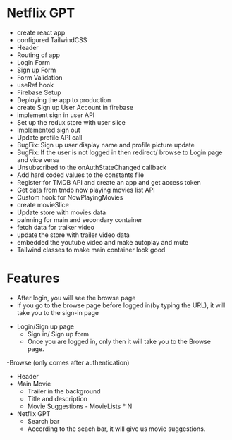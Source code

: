 # Netflix GPT
- create react app
- configured TailwindCSS
- Header
- Routing of app
- Login Form
- Sign up Form
- Form Validation
- useRef hook
- Firebase Setup
- Deploying the app to production
- create Sign up User Account in firebase
- implement sign in user API
- Set up the redux store with user slice
- Implemented sign out
- Update profile API call
- BugFix: Sign up user display name and profile picture update
- BugFix: If the user is not logged in then redirect/ browse to Login page and vice versa
- Unsubscribed to the onAuthStateChanged callback
- Add hard coded values to the constants file
- Register for TMDB API and create an app and get access token
- Get data from tmdb now playing movies list API
- Custom hook for NowPlayingMovies
- create movieSlice
- Update store with movies data
- palnning for main and secondary container
- fetch data for traiker video
- update the store with trailer video data
- embedded the youtube video and make autoplay and mute
- Tailwind classes to make main container look good




# Features
* After login, you will see the browse page
* If you go to the browse page before logged in(by typing the URL), it will take you to the sign-in page
- Login/Sign up page
    - Sign in/ Sign up form
    - Once you are logged in, only then it will take you to the Browse page.

-Browse (only comes after authentication)
   - Header
   - Main Movie
        - Trailer in the background
        - Title and description
        - Movie Suggestions
               - MovieLists * N
   - Netflix GPT      
        - Search bar
        - According to the seach bar, it will give us movie suggestions.